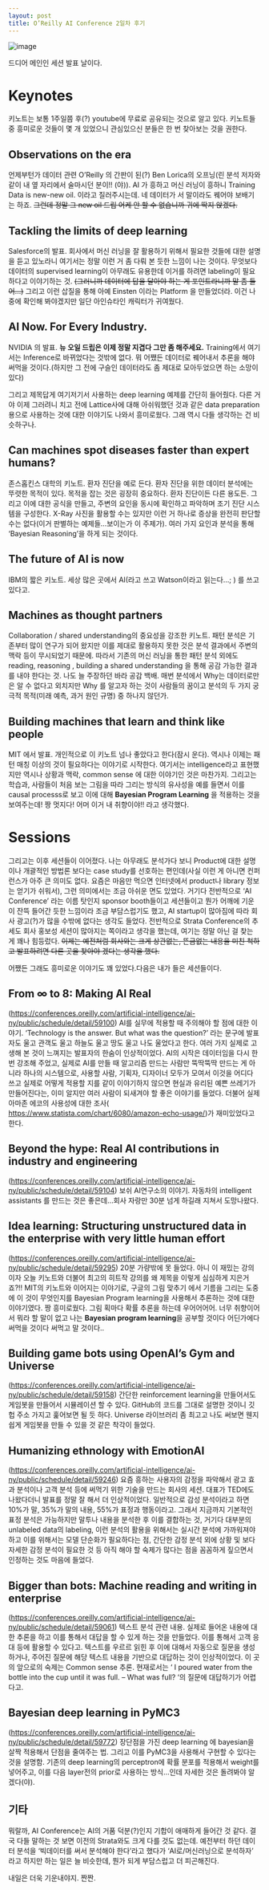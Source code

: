 ```yaml
---
layout: post
title: O’Reilly AI Conference 2일차 후기
---
```


![image](https://cojette.files.wordpress.com/2017/06/img_6586.jpg?w=2000)

드디어 메인인 세션 발표 날이다.

# Keynotes
키노트는 보통 1주일쯤 후(?) youtube에 무료로 공유되는 것으로 알고 있다. 키노트들 중 흥미로운 것들이 몇 개 있었으니 관심있으신 분들은 한 번 찾아보는 것을 권한다.

## Observations on the era
언제부턴가 데이터 관련 O’Reilly 의 간판이 된(?) Ben Lorica의 오프닝(린 분석 저자와 같이 내 옆 자리에서 술마시던 분이!! (야)). AI 가 흥하고 머신 러닝이 흥하니  Training Data is new-new oil. 이라고 질러주시는데. 네 데이터가 서 말이라도 꿰어야 보배기는 하죠. ~~그런데 정말 그 new oil 드립 어케 안 할 수 없습니까 귀에 딱지 앉겠다.~~

## Tackling the limits of deep learning
Salesforce의 발표. 회사에서 머신 러닝을 잘 활용하기 위해서 필요한 것들에 대한 설명을 듣고 있노라니 여기서는 정말 이런 거 좀 다뤄 본 듯한 느낌이 나는 것이다. 무엇보다 데이터의 supervised learning이 아무래도 유용한데 이거를 하려면 labeling이 필요하다고 이야기하는 것.  ~~(그러니까 데이터에 답을 달아야 하는 게 포인트라니까 말 좀 들어…)~~
그리고 이런 삽질을 통해 아예 Einsten 이라는 Platform 을 만들었더라. 이건 나중에 확인해 봐야겠지만 일단 아인슈타인 캐릭터가 귀여웠다.

## AI Now. For Every Industry.
 NVIDIA 의 발표. **뉴 오일 드립은 이제 정말 지겹다 그만 좀 해주세요.** Training에서 여기서는 Inference로 바뀌었다는 것밖에 없다. 
 뭐 어쨌든 데이터로 꿰어내서 추론을 해야 써먹을 것이다.(하지만 그 전에 구슬인 데이터라도 좀 제대로 모아두었으면 하는 소망이 있다)

그리고 제목답게 여기저기서 사용하는 deep learning 예제를 간단히 들어줬다. 다른 거야 이제 그러려니 치고 전에 Lattice사에 대해 아쉬워했던 것과 같은 data preparation용으로 사용하는 것에 대한 이야기도 나와서 흥미로웠다. 그래 역시 다들 생각하는 건 비슷하구나.

## Can machines spot diseases faster than expert humans?
존스홉킨스 대학의 키노트. 환자 진단을 예로 든다. 환자 진단을 위한 데이터 분석에는 뚜렷한 목적이 있다. 목적을 잡는 것은 굉장히 중요하다. 환자 진단이든 다른 용도든. 그리고 이에 대한 공식을 만들고, 주변의 요인을 동시에 확인하고 파악하며 조기 진단 시스템을 구성한다. X-Ray 사진을 활용할 수는 있지만 이런 거 하나로 증상을 완전히 판단할 수는 없다(이거 판별하는 예제들…보이는가 이 주제가). 여러 가지 요인과 분석을 통해 ‘Bayesian Reasoning’을 하게 되는 것이다.

## The future of AI is now  
IBM의 짧은 키노트. 세상 많은 곳에서 AI(라고 쓰고 Watson이라고 읽는다…; ) 를 쓰고 있다고.

## Machines as thought partners
Collaboration / shared understanding의 중요성을 강조한 키노트. 패턴 분석은 기존부터 많이 연구가 되어 왔지만 이를 제대로 활용하지 못한 것은 분석 결과에서 주변의 맥락 등이 무시되었기 때문에. 따라서 기존의 머신 러닝을 통한 패턴 분석 외에도 reading, reasoning , building a shared understanding 을 통해 공감 가능한 결과를 내야 한다는 것. 나도 늘 주장하던 바라 공감 백배.
매번 분석에서 Why는 데이터로만은 알 수 없다고 외치지만 Why 를 알고자 하는 것이 사람들의 꿈이고 분석의 두 가지 궁극적 목적(미래 예측, 과거 원인 규명) 중 하나지 않던가.

## Building machines that learn and think like people
MIT 에서 발표. 개인적으로 이 키노트 넘나 좋았다고 한다(잠시 운다). 역시나 이제는 패턴 매칭 이상의 것이 필요하다는 이야기로 시작한다. 여기서는 intelligence라고 표현했지만 역시나 상황과 맥락, common sense 에 대한 이야기인 것은 마찬가지. 
그리고는 학습과, 사람들이 처음 보는 그림을 따라 그리는 방식의 유사성을 예를 들면서 이를 causal processs로 보고 이에 대해 **Bayesian Program Learning** 을 적용하는 것을 보여주는데! 짱 멋지다! 어머 이거 내 취향이야!! 라고 생각했다.

# Sessions
그리고는 이후 세션들이 이어졌다. 나는 아무래도 분석가다 보니 Product에 대한 설명이나 개괄적인 방법론 보다는 case study를 선호하는 편인데(사실 이런 게 아니면 컨퍼런스가 아주 큰 의미도 없다. 요즘은 마음만 먹으면 인터넷에서 product나 library 정보는 얻기가 쉬워서), 그런 의미에서는 조금 아쉬운 면도 있었다. 거기다 전반적으로 ‘AI Conference’ 라는 이름 탓인지 sponsor booth들이고 세션들이고 뭔가 어깨에 기운이 잔뜩 들어간 듯한 느낌이라 조금 부담스럽기도 했고, AI startup이 많아짐에 따라 회사 광고(?)가 많을 수밖에 없다는 생각도 들었다. 전반적으로 Strata Conference의 추세도 회사 홍보성 세션이 많아지는 쪽이라고 생각을 했는데, 여기는 정말 아닌 걸 찾는 게 꽤나 힘등렀다.
~~이제는 예전처럼 회사와는 크게 상관없는, 뜬금없는 내용을 미친 척하고 발표하려면 다른 곳을 찾아야 겠다는 생각을 했다.~~

어쨌든 그래도 흥미로운 이야기도 꽤 있었다.다음은 내가 들은 세션들이다.

## From ∞ to 8: Making AI Real
(https://conferences.oreilly.com/artificial-intelligence/ai-ny/public/schedule/detail/59100)
AI를 실무에 적용할 때 주의해야 할 점에 대한 이야기. ‘Technology is the answer. But what was the question?’ 라는 문구에 발표자도 울고 관객도 울고 하늘도 울고 땅도 울고 나도 울었다고 한다.  여러 가지 실제로 고생해 본 것이 느껴지는 발표자의 한숨이 인상적이었다.
AI의 시작은 데이터임을 다시 한 번 강조해 주었고, 실제로 AI를 만들 때 알고리즘 만드는 사람만 뚝딱뚝딱 만드는 게 아니라 하나의 시스템으로, 사용할 사람, 기획자, 디자이너 모두가 모여서 이것을 어디다 쓰고 실제로 어떻게 적용할 지를 같이 이야기하지 않으면 현실과 유리된 예쁜 쓰레기가 만들어진다는, 이미 알지만 여러 사람이 되새겨야 할 좋은 이야기를 들었다.
더불어 실제 아마존 에코의 사용성에 대한 조사( https://www.statista.com/chart/6080/amazon-echo-usage/)가 재미있었다고 한다.

## Beyond the hype: Real AI contributions in industry and engineering
(https://conferences.oreilly.com/artificial-intelligence/ai-ny/public/schedule/detail/59104)
보쉬 AI연구소의 이야기. 자동차의 intelligent assistants 를 만드는 것은 좋은데…회사 자랑만 30분 넘게 하길래 지쳐서 도망나왔다.

## Idea learning: Structuring unstructured data in the enterprise with very little human effort
(https://conferences.oreilly.com/artificial-intelligence/ai-ny/public/schedule/detail/59295)
20분 가량밖에 못 들었다. 아니 이 재밌는 강의이자 오늘 키노트와 더불어 최고의 히트작 강의를 왜 제목을 이렇게 심심하게 지은거죠?!! MIT의 키노트와 이어지는 이야기로, 구글의 그림 맞추기 에서 기름을 그리는 도중에 이 것이 무엇인지를 Bayesian Program learning을 사용해서 추론하는 것에 대한 이야기였다. 짱 흥미로웠다. 
그림 획마다 확률 추론을 하는데 우어어어어. 너무 취향이어서 뭐라 할 말이 없고 나는 **Bayesian program learning**을 공부할 것이다  어딘가에다 써먹을 것이다 써먹고 말 것이다..

## Building game bots using OpenAI’s Gym and Universe
(https://conferences.oreilly.com/artificial-intelligence/ai-ny/public/schedule/detail/59158)
간단한 reinforcement learning을 만들어서도 게임봇을 만들어서 시뮬레이션 할 수 있다. GitHub의 코드를 그대로 설명한 것이니 깃헙 주소 가지고 훑어보면 될 듯 하다. 
Universe 라이브러리 좀 최고고 나도 써보면 웬지 쉽게 게임봇을 만들 수 있을 것 같은 착각이 들었다.

## Humanizing ethnology with EmotionAI
(https://conferences.oreilly.com/artificial-intelligence/ai-ny/public/schedule/detail/59246)
요즘 흥하는 사용자의 감정을 파악해서 광고 효과 분석이나 고객 분석 등에 써먹기 위한 기술을 만드는 회사의 세션. 대표가 TED에도 나왔다더니 발표를 정말 잘 해서 더 인상적이었다. 
일반적으로 감성 분석이라고 하면 10%가 말, 35%가 말의 내용, 55%가 표정과 행동이라고. 그래서 지금까지 기본적인 표정 분석은 가능하지만 말투나 내용을 분석한 후 이를 결합하는 것, 거기다 대부분의 unlabeled data의 labeling, 이런 분석의 활용을 위해서는 실시간 분석에 가까워져야 하고 이를 위해서는 모델 단순화가 필요하다는 점, 간단한 감정 분석 외에 상황 및 보다 자세한 감정 분석이 필요한 것 등 아직 해야 할 숙제가 많다는 점을 꼼꼼하게 짚으면서 인정하는 것도 마음에 들었다.

## Bigger than bots: Machine reading and writing in enterprise
(https://conferences.oreilly.com/artificial-intelligence/ai-ny/public/schedule/detail/59061)
텍스트 분석 관련 내용. 실제로 들어온 내용에 대한 추론을 하고 이를 통해서 대답을 할 수 있게 하는 것을 만들었다. 이를 통해서 고객 응대 등에 활용할 수 있다고. 텍스트를 우르르 읽힌 후 이에 대해서 자동으로 질문을 생성하거나, 주어진 질문에 해당 텍스트 내용을 기반으로 대답하는 것이 인상적이었다. 이 곳의 앞으로의 숙제는 Common sense 추론. 현재로서는 ‘ I poured water from the bottle into the cup until it was full. – What was full? ‘의 질문에 대답하기가 어렵다고.

## Bayesian deep learning in PyMC3
(https://conferences.oreilly.com/artificial-intelligence/ai-ny/public/schedule/detail/59772)
장단점을 가진 deep learning 에 bayesian을 살짝 적용해서 단점을 줄여주는 법. 그리고 이를 PyMC3을 사용해서 구현할 수 있다는 것을 설명함. 
기존의 deep learning의 perceptron에 확률 분포를 적용해서 weight를 넣어주고, 이를 다음 layer전의 prior로 사용하는 방식…인데 자세한 것은 돌려봐야 알겠다(야). 

## 기타

뭐랄까, AI Conference는 AI의 거품 덕분(?)인지 기합이 애매하게 들어간 것 같다. 결국 다들 말하는 것 보면 이전의 Strata와도 크게 다를 것도 없는데.
예전부터 하던 데이터 분석을 ‘빅데이터를 써서 분석해야 한다’라고 했다가 ‘AI로/머신러닝으로 분석하자’ 라고 하지만 하는 일은 늘 비슷한데, 뭔가 되게 부담스럽고 더 피곤해진다.

내일은 더욱 기운내야지. 짠짠.
